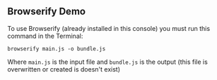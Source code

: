 ## Browserify Demo

To use Browserify (already installed in this console) you must run this command in the Terminal:

```
browserify main.js -o bundle.js
```

Where `main.js` is the input file and `bundle.js` is the output (this file is overwritten or created is doesn't exist)